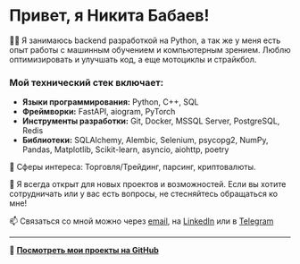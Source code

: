 # Привет, я Никита Бабаев!

👨‍💻 Я занимаюсь backend разработкой на Python, а так же у меня есть опыт работы с машинным обучением и компьютерным зрением. Люблю оптимизировать и улучшать код, а еще мотоциклы и страйкбол.

### Мой технический стек включает:
- **Языки программирования:** Python, C++, SQL  
- **Фреймворки:** FastAPI, aiogram, PyTorch  
- **Инструменты разработки:** Git, Docker, MSSQL Server, PostgreSQL, Redis  
- **Библиотеки:** SQLAlchemy, Alembic, Selenium, psycopg2, NumPy, Pandas, Matplotlib, Scikit-learn, asyncio, aiohttp, poetry  

🚀 Сферы интереса: Торговля/Трейдинг, парсинг, криптовалюты.

💼 Я всегда открыт для новых проектов и возможностей. Если вы хотите сотрудничать или у вас есть вопросы, не стесняйтесь обращаться ко мне!

📫 Связаться со мной можно через [email](mailto:maximrossa1@gmail.com), на [LinkedIn](https://linkedin.com/in/nikita-babaev) или в [Telegram](https://t.me/MRossa1)

---

🔗 **[Посмотреть мои проекты на GitHub](https://github.com/MRossa157)**
